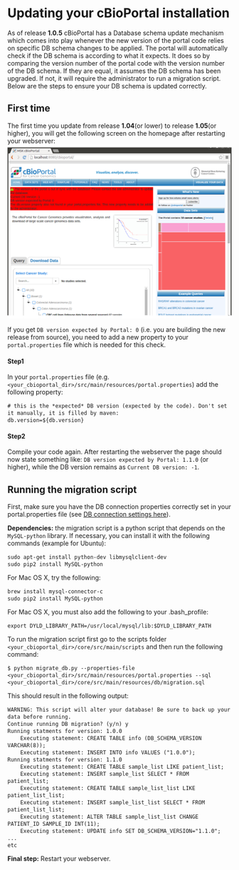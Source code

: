 # Updating your cBioPortal installation

As of release **1.0.5** cBioPortal has a Database schema update mechanism which comes into play whenever the new version of the portal code relies on specific DB schema changes to be applied. The portal will automatically check if the DB schema is according to what it expects. It does so by comparing the version number of the portal code with the version number of the DB schema. If they are equal, it assumes the DB schema has been upgraded. If not, it will require the administrator to run a migration script. Below are the steps to ensure your DB schema is updated correctly.

## First time

The first time you update from release **1.04**(or lower) to release **1.05**(or higher), you will get the following screen on the homepage after restarting your webserver:
![Screenshot of the database schema mismatch banner](images/scripts/db_version_warning1.png)

If you get `DB version expected by Portal: 0` (i.e. you are building the new release from source), you need to  add a new property to your `portal.properties` file which is needed for this check. 

#### Step1

In your `portal.properties` file (e.g. `<your_cbioportal_dir>/src/main/resources/portal.properties`) add the following property:
```
# this is the *expected* DB version (expected by the code). Don't set it manually, it is filled by maven:
db.version=${db.version}
```

#### Step2

Compile your code again. After restarting the webserver the page should now state something like: `DB version expected by Portal: 1.1.0` (or higher), while the DB version remains as `Current DB version: -1`. 

## Running the migration script

First, make sure you have the DB connection properties correctly set in your portal.properties file (see [DB connection settings here](portal.properties-Reference.md#database-settings)).

**Dependencies:** the migration script is a python script that depends on the `MySQL-python` library. If necessary, you can install it with the following commands (example for Ubuntu):
```console
sudo apt-get install python-dev libmysqlclient-dev
sudo pip2 install MySQL-python
```

For Mac OS X, try the following:

```
brew install mysql-connector-c
sudo pip2 install MySQL-python
```

For Mac OS X, you must also add the following to your .bash_profile:

```
export DYLD_LIBRARY_PATH=/usr/local/mysql/lib:$DYLD_LIBRARY_PATH
```

To run the migration script first go to the scripts folder
`<your_cbioportal_dir>/core/src/main/scripts` 
and then run the following command:
```console
$ python migrate_db.py --properties-file <your_cbioportal_dir>/src/main/resources/portal.properties --sql <your_cbioportal_dir>/core/src/main/resources/db/migration.sql
```
This should result in the following output:
```console
WARNING: This script will alter your database! Be sure to back up your data before running.
Continue running DB migration? (y/n) y
Running statments for version: 1.0.0
	Executing statement: CREATE TABLE info (DB_SCHEMA_VERSION VARCHAR(8));
	Executing statement: INSERT INTO info VALUES ("1.0.0");
Running statments for version: 1.1.0
	Executing statement: CREATE TABLE sample_list LIKE patient_list;
	Executing statement: INSERT sample_list SELECT * FROM patient_list;
	Executing statement: CREATE TABLE sample_list_list LIKE patient_list_list;
	Executing statement: INSERT sample_list_list SELECT * FROM patient_list_list;
	Executing statement: ALTER TABLE sample_list_list CHANGE PATIENT_ID SAMPLE_ID INT(11);
	Executing statement: UPDATE info SET DB_SCHEMA_VERSION="1.1.0";
...
etc
```

**Final step:** Restart your webserver. 
